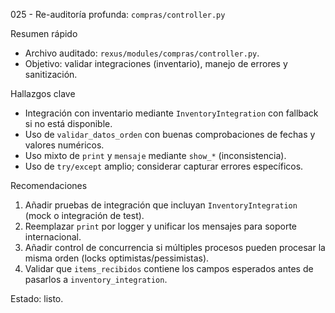 025 - Re-auditoría profunda: `compras/controller.py`

Resumen rápido
- Archivo auditado: `rexus/modules/compras/controller.py`.
- Objetivo: validar integraciones (inventario), manejo de errores y sanitización.

Hallazgos clave
- Integración con inventario mediante `InventoryIntegration` con fallback si no está disponible.
- Uso de `validar_datos_orden` con buenas comprobaciones de fechas y valores numéricos.
- Uso mixto de `print` y `mensaje` mediante `show_*` (inconsistencia).
- Uso de `try/except` amplio; considerar capturar errores específicos.

Recomendaciones
1. Añadir pruebas de integración que incluyan `InventoryIntegration` (mock o integración de test).
2. Reemplazar `print` por logger y unificar los mensajes para soporte internacional.
3. Añadir control de concurrencia si múltiples procesos pueden procesar la misma orden (locks optimistas/pessimistas).
4. Validar que `items_recibidos` contiene los campos esperados antes de pasarlos a `inventory_integration`.

Estado: listo.
